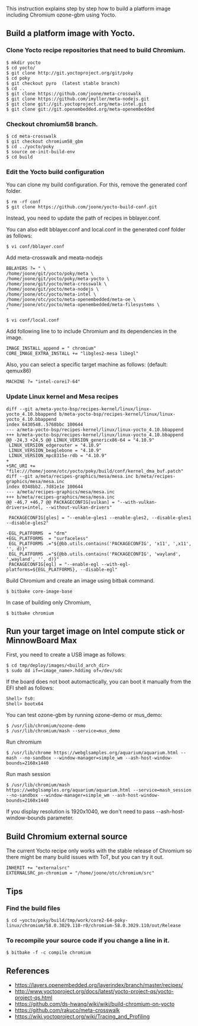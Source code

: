 This instruction explains step by step how to build a platform image including Chromium ozone-gbm using Yocto.

## Build a platform image with Yocto.
### Clone Yocto recipe repositories that need to build Chromium.
```
$ mkdir yocto
$ cd yocto/
$ git clone http://git.yoctoproject.org/git/poky
$ cd poky
$ git checkout pyro  (latest stable branch)
$ cd ..
$ git clone https://github.com/joone/meta-crosswalk
$ git clone https://github.com/imyller/meta-nodejs.git
$ git clone git://git.yoctoproject.org/meta-intel.git
$ git clone git://git.openembedded.org/meta-openembedded
```
### Checkout chromium58 branch.
```
$ cd meta-crosswalk
$ git checkout chromium58_gbm
$ cd ../yocto/poky
$ source oe-init-build-env
$ cd build
```
### Edit the Yocto build configuration
You can clone my build configuration. For this, remove the generated conf folder.
```
$ rm -rf conf
$ git clone https://github.com/joone/yocto-build-conf.git
```
Instead, you need to update the path of recipes in bblayer.conf.

You can also edit bblayer.conf and local.conf in the generated conf folder as follows:
```
$ vi conf/bblayer.conf
```
Add meta-crosswalk and meata-nodejs
```
BBLAYERS ?= " \
/home/joone/git/yocto/poky/meta \
/home/joone/git/yocto/poky/meta-yocto \
/home/joone/git/yocto/meta-crosswalk \
/home/joone/git/yocto/meta-nodejs \
/home/joone/otc/yocto/meta-intel \
/home/joone/otc/yocto/meta-openembedded/meta-oe \
/home/joone/otc/yocto/meta-openembedded/meta-filesystems \
"
```
```
$ vi conf/local.conf
```
Add following line to to include Chromium and its dependencies in the image.
```
IMAGE_INSTALL_append = " chromium"
CORE_IMAGE_EXTRA_INSTALL += "libgles2-mesa libegl"

```
Also, you can select a specific target machine as follows: (default: qemux86)
```
MACHINE ?= "intel-corei7-64"
```

### Update Linux kernel and Mesa recipes

```
diff --git a/meta-yocto-bsp/recipes-kernel/linux/linux-yocto_4.10.bbappend b/meta-yocto-bsp/recipes-kernel/linux/linux-yocto_4.10.bbappend
index 6430548..5768bbc 100644
--- a/meta-yocto-bsp/recipes-kernel/linux/linux-yocto_4.10.bbappend
+++ b/meta-yocto-bsp/recipes-kernel/linux/linux-yocto_4.10.bbappend
@@ -24,3 +24,5 @@ LINUX_VERSION_genericx86-64 = "4.10.9"
 LINUX_VERSION_edgerouter = "4.10.9"
 LINUX_VERSION_beaglebone = "4.10.9"
 LINUX_VERSION_mpc8315e-rdb = "4.10.9"
+
+SRC_URI += "file:///home/joone/otc/yocto/poky/build/conf/kernel_dma_buf.patch" 
diff --git a/meta/recipes-graphics/mesa/mesa.inc b/meta/recipes-graphics/mesa/mesa.inc
index 0348bb2..7d81e1e 100644
--- a/meta/recipes-graphics/mesa/mesa.inc
+++ b/meta/recipes-graphics/mesa/mesa.inc
@@ -46,7 +46,7 @@ PACKAGECONFIG[vulkan] = "--with-vulkan-drivers=intel, --without-vulkan-drivers"
 
 PACKAGECONFIG[gles] = "--enable-gles1 --enable-gles2, --disable-gles1 --disable-gles2"
 
-EGL_PLATFORMS  = "drm"
+EGL_PLATFORMS  = "surfaceless"
 EGL_PLATFORMS .="${@bb.utils.contains('PACKAGECONFIG', 'x11', ',x11', '', d)}"
 EGL_PLATFORMS .="${@bb.utils.contains('PACKAGECONFIG', 'wayland', ',wayland', '', d)}"
 PACKAGECONFIG[egl] = "--enable-egl --with-egl-platforms=${EGL_PLATFORMS}, --disable-egl"
```
Build Chromium and create an image using bitbak command.
```
$ bitbake core-image-base
```
In case of building only Chromium,
```
$ bitbake chromium
```

## Run your target image on Intel compute stick or MinnowBoard Max
First, you need to create a USB image as follows:
```
$ cd tmp/deploy/images/<build_arch_dir>
$ sudo dd if=<image_name>.hddimg of=/dev/sdc
```

If the board does not boot automactically, you can boot it manually from the EFI shell as follows:
```
Shell> fs0:
Shell> bootx64
```
You can test ozone-gbm by running ozone-demo or mus_demo:
```
$ /usr/lib/chromium/ozone-demo
$ /usr/lib/chromium/mash --service=mus_demo
```
Run chromium
```
$ /usr/lib/chrome https://webglsamples.org/aquarium/aquarium.html --mash --no-sandbox --window-manager=simple_wm --ash-host-window-bounds=2160x1440

```
Run mash session
```
$ /usr/lib/chromium/mash https://webglsamples.org/aquarium/aquarium.html --service=mash_session --no-sandbox --window-manager=simple_wm --ash-host-window-bounds=2160x1440
```
If you display resolution is 1920x1040, we don't need to pass --ash-host-window-bounds parameter.

## Build Chromium external source
The current Yocto recipe only works with the stable release of Chromium so there might be many build issues with ToT, but you can try it out.
```
INHERIT += "externalsrc"
EXTERNALSRC_pn-chromium = "/home/joone/otc/chromium/src"
```

## Tips

### Find the build files
```
$ cd ~yocto/poky/build/tmp/work/core2-64-poky-linux/chromium/58.0.3029.110-r0/chromium-58.0.3029.110/out/Release
```
### To recompile your source code if you change a line in it.
```
$ bitbake -f -c compile chromium
```
## References
* https://layers.openembedded.org/layerindex/branch/master/recipes/
* http://www.yoctoproject.org/docs/latest/yocto-project-qs/yocto-project-qs.html
* https://github.com/ds-hwang/wiki/wiki/build-chromium-on-yocto
* https://github.com/rakuco/meta-crosswalk
* https://wiki.yoctoproject.org/wiki/Tracing_and_Profiling

